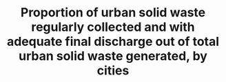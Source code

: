 ---
data_non_statistical: true
goal_meta_link: http://unstats.un.org/sdgs/files/metadata-compilation/Metadata-Goal-11.pdf
goal_meta_link_page: 15
graph: null
graph_status_notes: Assigned
graph_title: Proportion of urban solid waste regularly collected and with adequate
  final discharge out of total urban solid waste generated, by cities
graph_type: null
graph_type_description: Pending global metadata
has_metadata: true
indicator: 11.6.1
indicator_definition: The recycling rate is the tonnage recycled from municipal waste
  divided by the total municipal waste arising. Recycling includes material recycling,
  composting and anaerobic digestion. Municipal waste consists to a large extent of
  waste generated by households, but may also include similar wastes generated by
  small businesses and public institutions and collected by the municipality; this
  latter part of municipal waste may vary from municipality to municipality and from
  country to country, depending on the local waste management system (Eurostat, 2013)
indicator_name: Proportion of urban solid waste regularly collected and with adequate
  final discharge out of total urban solid waste generated, by cities
indicator_sort_order: 11-06-01
indicator_variable: null
layout: indicator
method_of_computation: Solid waste recycling = ( volume of waste recycled / total
  collected waste ) * 100  Benchmark  Min = 0% Max = 63.33% Calculated from data from
  2010 to 2012 available at Eurostat (2014). __* = 50 Obtained from European Parliament,
  Council of the European Union (2008). Standardization (S) see report for Standardization
  details
permalink: /11-6-1/
published: true
rationale_interpretation: Recycling and reusing solid waste is a way to reduce the
  amount of waste to be disposed in landfills. A prosper city seeks to recycle the
  most part of its solid waste to increase the lifespan of its landfills and to profit
  solid waste as much as possible.
reporting_status: notstarted
sdg_goal: 11
source_active_1: true
source_notes_1: null
source_title_1: null
target: By 2030, reduce the adverse per capita environmental impact of cities, including
  by paying special attention to air quality and municipal and other waste management.
target_id: '11.6'
title: Proportion of urban solid waste regularly collected and with adequate final
  discharge out of total urban solid waste generated, by cities
un_custodial_agency: 'UN Habitat, UNSD (Partnering Agencies: UNEP)'
un_designated_tier: '2'
variable_description: null
variable_notes: null
---